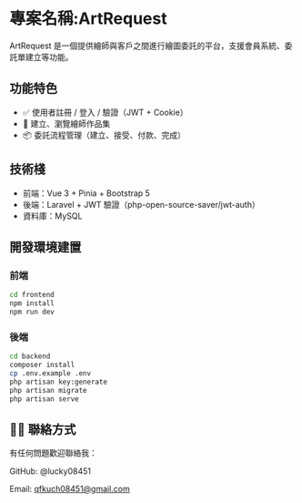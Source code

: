 # 專案名稱:ArtRequest

ArtRequest 是一個提供繪師與客戶之間進行繪圖委託的平台，支援會員系統、委託單建立等功能。

## 功能特色

- ✅ 使用者註冊 / 登入 / 驗證（JWT + Cookie）
- 🎨 建立、瀏覽繪師作品集
- 📦 委託流程管理（建立、接受、付款、完成）

## 技術棧

- 前端：Vue 3 + Pinia + Bootstrap 5
- 後端：Laravel + JWT 驗證（php-open-source-saver/jwt-auth）
- 資料庫：MySQL

## 開發環境建置

### 前端

```bash
cd frontend
npm install
npm run dev
```

### 後端

```bash
cd backend
composer install
cp .env.example .env
php artisan key:generate
php artisan migrate
php artisan serve
```

## 🙋‍♀️ 聯絡方式

有任何問題歡迎聯絡我：

GitHub: @lucky08451

Email: qfkuch08451@gmail.com
